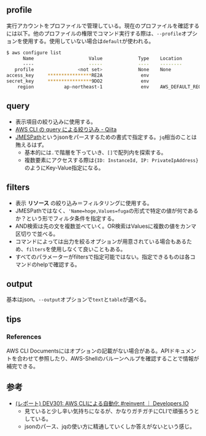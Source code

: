 profile
----

実行アカウントをプロファイルで管理している。現在のプロファイルを確認するには以下。他のプロファイルの権限でコマンド実行する際は、`--profile`オプションを使用する。使用していない場合は`default`が使われる。

```bash
$ aws configure list
      Name                    Value             Type    Location
      ----                    -----             ----    --------
   profile                <not set>             None    None
access_key     ****************RE2A              env
secret_key     ****************9DO2              env
    region           ap-northeast-1              env    AWS_DEFAULT_REGION
```

query
----

* 表示項目の絞り込みに使用する。
* [AWS CLI の query による絞り込み - Qiita](http://qiita.com/draco/items/fa09ae0c2f51de9de449)
* [JMESPath](http://jmespath.org/)というjsonをパースするための書式で指定する。`jq`相当のことは賄えるはず。
  * 基本的には`.`で階層を下っていき、`[]`で配列内を探索する。
  * 複数要素にアクセスする際は`{ID: InstanceId, IP: PrivateIpAddress}`のようにKey-Value指定になる。

filters
----

* 表示 **リソース** の絞り込み＝フィルタリングに使用する。
* JMESPathではなく、`'Name=hoge,Values=fuga`の形式で特定の値が何であるか？という形でフィルタ条件を指定する。
* AND検索は先の文を複数並べていく。OR検索はValuesに複数の値をカンマ区切りで並べる。
* コマンドによっては出力を絞るオプションが用意されている場合もあるため、`filters`を使用しなくて良いこともある。
* すべてのパラメーターがfiltersで指定可能ではない。指定できるものは各コマンドのhelpで確認する。

output
----

基本はjson。`--output`オプションで`text`と`table`が選べる。

tips
----

### References

AWS CLI Documentsにはオプションの記載がない場合がある。APIドキュメントを合わせて参照したり、AWS-Shellのバルーンヘルプを確認することで情報が補完できる。

参考
----

* [(レポート) DEV301: AWS CLIによる自動化 #reinvent ｜ Developers.IO](http://dev.classmethod.jp/cloud/aws/reinvent2015_dev301-automating-aws-with-the-aws-cli/)
  * 見ていると少し辛い気持ちになるが、かなりガチガチにCLIで頑張ろうとしている。
  * jsonのパース、jqの使い方に精通していくしか答えがないという感じ。